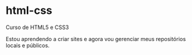# html-css
Curso de HTML5 e CSS3

Estou aprendendo a criar sites e agora vou gerenciar meus repositórios locais e públicos. 
